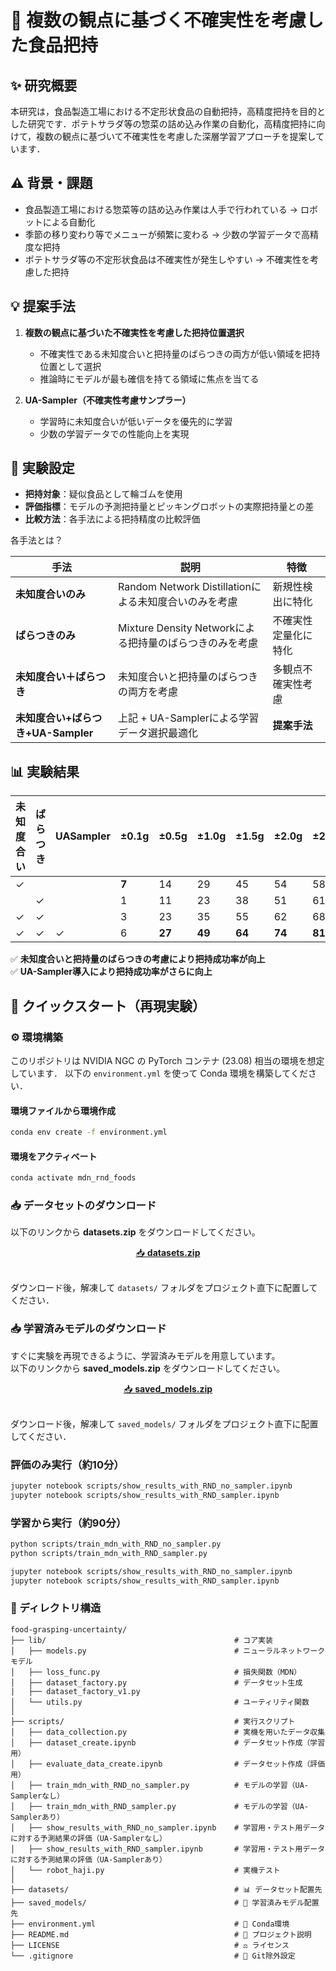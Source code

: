 # 🚀 複数の観点に基づく不確実性を考慮した食品把持

## ✨ 研究概要

本研究は，食品製造工場における不定形状食品の自動把持，高精度把持を目的とした研究です．ポテトサラダ等の惣菜の詰め込み作業の自動化，高精度把持に向けて，複数の観点に基づいて不確実性を考慮した深層学習アプローチを提案しています．

## ⚠️ 背景・課題

- 食品製造工場における惣菜等の詰め込み作業は人手で行われている → ロボットによる自動化
- 季節の移り変わり等でメニューが頻繁に変わる → 少数の学習データで高精度な把持
- ポテトサラダ等の不定形状食品は不確実性が発生しやすい → 不確実性を考慮した把持

## 💡 提案手法

1. **複数の観点に基づいた不確実性を考慮した把持位置選択**
   - 不確実性である未知度合いと把持量のばらつきの両方が低い領域を把持位置として選択
   - 推論時にモデルが最も確信を持てる領域に焦点を当てる

2. **UA-Sampler（不確実性考慮サンプラー）**
   - 学習時に未知度合いが低いデータを優先的に学習
   - 少数の学習データでの性能向上を実現

## 🔬 実験設定

- **把持対象**：疑似食品として輪ゴムを使用
- **評価指標**：モデルの予測把持量とピッキングロボットの実際把持量との差
- **比較方法**：各手法による把持精度の比較評価

各手法とは？

| 手法 | 説明 | 特徴 |
|------|------|------|
| **未知度合いのみ** | Random Network Distillationによる未知度合いのみを考慮 | 新規性検出に特化 |
| **ばらつきのみ** | Mixture Density Networkによる把持量のばらつきのみを考慮 | 不確実性定量化に特化 |
| **未知度合い＋ばらつき** | 未知度合いと把持量のばらつきの両方を考慮 | 多観点不確実性考慮 |
| **未知度合い+ばらつき+UA-Sampler** | 上記 + UA-Samplerによる学習データ選択最適化 | **提案手法** |

## 📊 実験結果

| 未知度合い | ばらつき | UASampler | ±0.1g | ±0.5g | ±1.0g | ±1.5g | ±2.0g | ±2.5g | ±3.0g |
| ---------- | -------- | --------- | ----- | ----- | ----- | ----- | ----- | ----- | ----- |
| ✓ |  |  | **7** | 14 | 29 | 45 | 54 | 58 | 73 |
|  | ✓ |  | 1 | 11 | 23 | 38 | 51 | 61 | 73 |
| ✓ | ✓ |  | 3 | 23 | 35 | 55 | 62 | 68 | 82 |
| ✓ | ✓ | ✓ | 6 | **27** | **49** | **64** | **74** | **81** | **88** |


✅ **未知度合いと把持量のばらつきの考慮により把持成功率が向上**  
✅ **UA-Sampler導入により把持成功率がさらに向上**  

## 🚀 クイックスタート（再現実験）

### ⚙️ 環境構築
このリポジトリは NVIDIA NGC の PyTorch コンテナ (23.08) 相当の環境を想定しています．
以下の `environment.yml` を使って Conda 環境を構築してください．

#### 環境ファイルから環境作成
```bash
conda env create -f environment.yml
```
#### 環境をアクティベート
```bash
conda activate mdn_rnd_foods
```

### 📥 データセットのダウンロード

以下のリンクから **datasets.zip** をダウンロードしてください。

<div align="center">
<a href="https://drive.google.com/file/d/12knaV2kl6SQ5Z_WgBstMfIae5uKI1By0/view?usp=sharing">
📥 <b>datasets.zip</b>
</a>
</div>
<br>

ダウンロード後，解凍して `datasets/` フォルダをプロジェクト直下に配置してください．

### 📥 学習済みモデルのダウンロード

すぐに実験を再現できるように、学習済みモデルを用意しています。  
以下のリンクから **saved_models.zip** をダウンロードしてください。

<div align="center">
<a href="https://drive.google.com/file/d/1sxDVwFR5AENHmJfcUAM32IJDczkuxUOO/view?usp=sharing">
📥 <b>saved_models.zip</b>
</a>
</div>
<br>

ダウンロード後，解凍して `saved_models/` フォルダをプロジェクト直下に配置してください．

### 評価のみ実行（約10分）

```bash
jupyter notebook scripts/show_results_with_RND_no_sampler.ipynb
jupyter notebook scripts/show_results_with_RND_sampler.ipynb
```

### 学習から実行（約90分）
```bash
python scripts/train_mdn_with_RND_no_sampler.py
python scripts/train_mdn_with_RND_sampler.py
```

```bash
jupyter notebook scripts/show_results_with_RND_no_sampler.ipynb
jupyter notebook scripts/show_results_with_RND_sampler.ipynb
```

### 📂 ディレクトリ構造
```
food-grasping-uncertainty/
├── lib/                                          # コア実装
│   ├── models.py                                 # ニューラルネットワークモデル
│   ├── loss_func.py                              # 損失関数（MDN）
│   ├── dataset_factory.py                        # データセット生成
|   ├── dataset_factory_v1.py                     
│   └── utils.py                                  # ユーティリティ関数
│
├── scripts/                                      # 実行スクリプト
│   ├── data_collection.py                        # 実機を用いたデータ収集
│   ├── dataset_create.ipynb                      # データセット作成（学習用）
│   ├── evaluate_data_create.ipynb                # データセット作成（評価用）
│   ├── train_mdn_with_RND_no_sampler.py          # モデルの学習（UA-Samplerなし）
│   ├── train_mdn_with_RND_sampler.py             # モデルの学習（UA-Samplerあり）
│   ├── show_results_with_RND_no_sampler.ipynb    # 学習用・テスト用データに対する予測結果の評価（UA-Samplerなし）
│   ├── show_results_with_RND_sampler.ipynb       # 学習用・テスト用データに対する予測結果の評価（UA-Samplerあり）
│   └── robot_haji.py                             # 実機テスト
│
├── datasets/                                     # 📊 データセット配置先
├── saved_models/                                 # 💾 学習済みモデル配置先
├── environment.yml                               # 🔧 Conda環境
├── README.md                                     # 📖 プロジェクト説明
├── LICENSE                                       # ⚖️ ライセンス
└── .gitignore                                    # 🚫 Git除外設定
```
